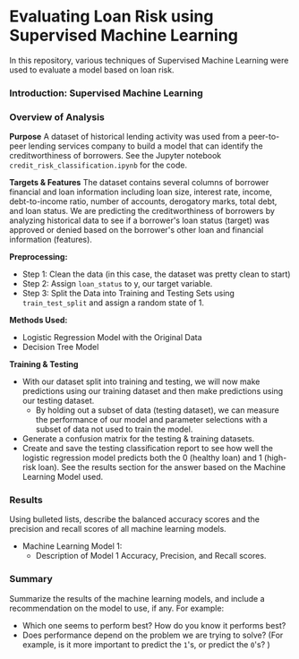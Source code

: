 # Evaluating Loan Risk using Supervised Machine Learning  
In this repository, various techniques of Supervised Machine Learning were used to evaluate a model based on loan risk.  

### Introduction: Supervised Machine Learning  
### Overview of Analysis 
**Purpose** A dataset of historical lending activity was used from a peer-to-peer lending services company to build a model that can identify the creditworthiness of borrowers. See the Jupyter notebook `credit_risk_classification.ipynb` for the code.  
  
**Targets & Features** The dataset contains several columns of borrower financial and loan information including loan size, interest rate,	income, debt-to-income ratio, 	number of accounts,	derogatory marks,	total debt, and	loan status. We are predicting the creditworthiness of borrowers by analyzing historical data to see if a borrower's loan status (target) was approved or denied based on the borrower's other loan and financial information (features).

**Preprocessing:**
* Step 1: Clean the data (in this case, the dataset was pretty clean to start)
* Step 2: Assign `loan_status` to y, our target variable.
* Step 3: Split the Data into Training and Testing Sets using `train_test_split` and assign a random state of 1.
   
**Methods Used:**
* Logistic Regression Model with the Original Data
* Decision Tree Model

**Training & Testing**
* With our dataset split into training and testing, we will now make predictions using our training dataset and then make predictions using our testing dataset.
  * By holding out a subset of data (testing dataset), we can measure the performance of our model and parameter selections with a subset of data not used to train the model.
* Generate a confusion matrix for the testing & training datasets. 
* Create and save the testing classification report to see how well the logistic regression model predicts both the 0 (healthy loan) and 1 (high-risk loan). See the results section for the answer based on the Machine Learning Model used.

### Results  
Using bulleted lists, describe the balanced accuracy scores and the precision and recall scores of all machine learning models.
* Machine Learning Model 1:
  * Description of Model 1 Accuracy, Precision, and Recall scores.

### Summary  
Summarize the results of the machine learning models, and include a recommendation on the model to use, if any. For example:
* Which one seems to perform best? How do you know it performs best?
* Does performance depend on the problem we are trying to solve? (For example, is it more important to predict the `1`'s, or predict the `0`'s? )  
